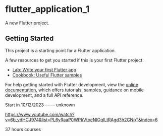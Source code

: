# flutter_application_1

A new Flutter project.

## Getting Started

This project is a starting point for a Flutter application.

A few resources to get you started if this is your first Flutter project:

- [Lab: Write your first Flutter app](https://docs.flutter.dev/get-started/codelab)
- [Cookbook: Useful Flutter samples](https://docs.flutter.dev/cookbook)

For help getting started with Flutter development, view the
[online documentation](https://docs.flutter.dev/), which offers tutorials,
samples, guidance on mobile development, and a full API reference.


Start in 10/12/2023 ----- unknown

https://www.youtube.com/watch?v=6b_ydHCJ974&list=PL6yRaaP0WPkVtoeNIGqILtRAgd3h2CNpT&index=6

37 hours courses